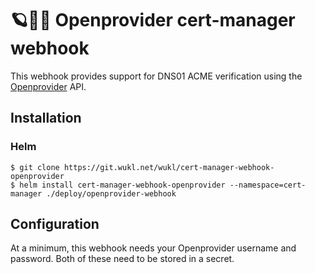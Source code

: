 # 🪐🍌⚓ Openprovider cert-manager webhook

This webhook provides support for DNS01 ACME verification using the [Openprovider](https://www.openprovider.com/) API.

## Installation

### Helm

```shell
$ git clone https://git.wukl.net/wukl/cert-manager-webhook-openprovider
$ helm install cert-manager-webhook-openprovider --namespace=cert-manager ./deploy/openprovider-webhook
```


## Configuration

At a minimum, this webhook needs your Openprovider username and password. Both of these need to be stored in a secret.
